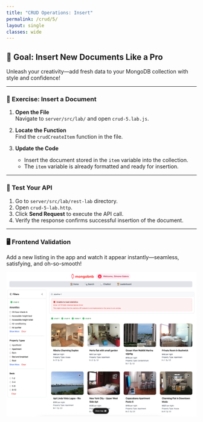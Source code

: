 ```yaml
---
title: "CRUD Operations: Insert"
permalink: /crud/5/
layout: single
classes: wide
---
```


## 🚀 Goal: Insert New Documents Like a Pro

Unleash your creativity—add fresh data to your MongoDB collection with style and confidence!

---

### 🧩 Exercise: Insert a Document

1. **Open the File**  
   Navigate to `server/src/lab/` and open `crud-5.lab.js`.

2. **Locate the Function**  
   Find the `crudCreateItem` function in the file.

3. **Update the Code**  
   - Insert the document stored in the `item` variable into the collection.
   - The `item` variable is already formatted and ready for insertion.

---

### 🚦 Test Your API

1. Go to `server/src/lab/rest-lab` directory.
2. Open `crud-5-lab.http`.
3. Click **Send Request** to execute the API call.
4. Verify the response confirms successful insertion of the document.

---

### 🖥️ Frontend Validation

Add a new listing in the app and watch it appear instantly—seamless, satisfying, and oh-so-smooth!

![crud-5-lab](../../assets/images/crud-5-lab.png)

